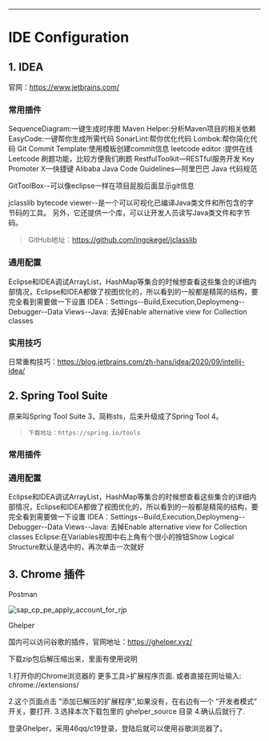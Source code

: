 ------

# IDE Configuration

## 1. IDEA

官网：https://www.jetbrains.com/

### 常用插件

SequenceDiagram:一键生成时序图
Maven Helper:分析Maven项目的相关依赖
EasyCode:一键帮你生成所需代码
SonarLint:帮你优化代码
Lombok:帮你简化代码
Git Commit Template:使用模板创建commit信息
leetcode editor :提供在线 Leetcode 刷题功能，比较方便我们刷题
RestfulToolkit—RESTful服务开发
Key Promoter X—快捷键
Alibaba Java Code Guidelines—阿里巴巴 Java 代码规范

GitToolBox--可以像eclipse一样在项目屁股后面显示git信息

jclasslib bytecode viewer--是一个可以可视化已编译Java类文件和所包含的字节码的工具。 另外，它还提供一个库，可以让开发人员读写Java类文件和字节码。

> GitHub地址：https://github.com/ingokegel/jclasslib

### 通用配置

Eclipse和IDEA调试ArrayList，HashMap等集合的时候想查看这些集合的详细内部情况，Eclipse和IDEA都做了视图优化的，所以看到的一般都是精简的结构，要完全看到需要做一下设置
IDEA：Settings--Build,Execution,Deploymeng--Debugger--Data Views--Java:
去掉Enable alternative view for Collection classes



### 实用技巧

日常重构技巧：https://blog.jetbrains.com/zh-hans/idea/2020/09/intellij-idea/



## 2. Spring Tool Suite

原来叫Spring Tool Suite 3，简称sts，后来升级成了Spring Tool 4。

> ```
> 下载地址：https://spring.io/tools
> ```

### 常用插件

### 通用配置

Eclipse和IDEA调试ArrayList，HashMap等集合的时候想查看这些集合的详细内部情况，Eclipse和IDEA都做了视图优化的，所以看到的一般都是精简的结构，要完全看到需要做一下设置
IDEA：Settings--Build,Execution,Deploymeng--Debugger--Data Views--Java:
去掉Enable alternative view for Collection classes
Eclipse:在Variables视图中右上角有个很小的按钮Show Logical Structure默认是选中的，再次单击一次就好

## 3. Chrome 插件

Postman

![sap_cp_pe_apply_account_for_rjp](./../images/chrome_extetion_postman.png)

Ghelper 

国内可以访问谷歌的插件，官网地址：https://ghelper.xyz/

下载zip包后解压缩出来，里面有使用说明

1.打开你的Chrome浏览器的 更多工具>扩展程序页面.
或者直接在网址输入: chrome://extensions/

2.这个页面点击 "添加已解压的扩展程序",如果没有，在右边有一个 “开发者模式” 开关，要打开.
3.选择本次下载包里的 ghelper_source 目录
4.确认后就行了.

登录Ghelper，采用46qq/c19登录，登陆后就可以使用谷歌浏览器了。